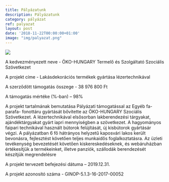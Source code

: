 ```yaml
---
title: Pályázatunk
description: Pályázatunk
category: pályázat
ref: palyazat
layout: post
date: '2018-11-22T00:00:00+01:00'
image: "img/palyazat.png"
---
```



<p><img src="https://vestalux.github.io/oko/img/palyazat.png"></p>

A kedvezményezett neve - ÖKO-HUNGARY Termelő és Szolgáltató Szociális Szövetkezet

A projekt címe - Lakásdekorációs termékek gyártása lézertechnikával

A szerződött támogatás összege - 38 976 800 Ft

A támogatás mértéke (%-ban) – 98%

A projekt tartalmának bemutatása
Pályázati támogatással az Egyéb fa- parafa- fonottáru gyártását bővítette az ÖKO-HUNGARY Szociális Szövetkezet. A lézertechnikával elsősorban lakberendezési tárgyakat, ajándéktárgyakat gyárt iapri mennyiségben a szövetkezet. A hagyományos faipari technikával használt bútorok felújítását, új kisbútorok gyártásár végzi. A pályázatban 6 fő hátrányos helyzetű kaposvári lakos került bevonásra, fejlesztést követően teljes munkaidős foglalkoztatásra.
Az üzleti tevékenység bevezetését követően kiskereskedéseknek, és webáruházban értékesítjük a termékeinket, illetve panziók, szállodák berendezését készítjük megrendelésre

A projekt tervezett befejezési dátuma – 2019.12.31.

A projekt azonosító száma - GINOP-5.1.3-16-2017-00052
